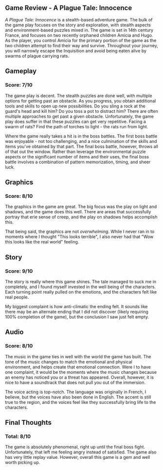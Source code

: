 ## Game Review - A Plague Tale: Innocence

*A Plague Tale: Innocence* is a stealth-based adventure game. The bulk of the game play focuses on the story and exploration, with stealth aspects and environment-based puzzles mixed in. The game is set in 14th century France, and focuses on two recently orphaned children Amicia and Hugo. As the player, you control Amicia for the primary portion of the game as the two children attempt to find their way and survive. Throughout your journey, you will narrowly escape the Inquisition and avoid being eaten alive by swarms of plague carrying rats.

## Gameplay

### Score: 7/10

The game play is decent. The stealth puzzles are done well, with multiple options for getting past an obstacle. As you progress, you obtain additional tools and skills to open up new possibilities. Do you sling a rock at the guard's head and kill him? Do you toss a pot to distract him? There are often multiple approaches to get past a given obstacle. Unfortunately, the game play does suffer in that these puzzles can get very repetitive. Facing a swarm of rats? Find the path of torches to light - the rats run from light. 

Where the game really takes a hit is in the boss battles. The first boss battle was enjoyable - not too challenging, and a nice culmination of the skills and items you've obtained by that part. The final boss battle, however, throws all of that out the window. Rather than leverage the environmental puzzle aspects or the significant number of items and their uses, the final boss battle involves a combination of pattern memorization, timing, and sheer luck.

## Graphics 

### Score: 8/10

The graphics in the game are great. The big focus was the play on light and shadows, and the game does this well. There are areas that successfully portray that erie sense of creep, and the play on shadows helps accomplish this. 

That being said, the graphics are not *overwhelming*. While I never ran in to moments where I thought "This looks terrible", I also never had that "Wow this looks like the real world" feeling.

## Story

### Score: 9/10

The story is really where this game shines. The tale managed to suck me in completely, and I found myself invested in the well being of the characters. Each turning point really pulled on the emotions, and the characters felt like real people.

My biggest complaint is how anti-climatic the ending felt. It sounds like there may be an alternate ending that I did not discover (likely requiring 100% completion of the game), but the conclusion I saw just felt empty.

## Audio

### Score: 8/10

The music in the game ties in well with the world the game has built. The tone of the music changes to match the emotional and physical environment, and helps create that emotional connection. Were I to have one complaint, it would be the moments where the music changes because an enemy has noticed you or a threat has appeared. Overall, however, it is nice to have a soundtrack that does not pull you out of the immersion. 

The voice acting is top-notch. The language was originally in French, I believe, but the voices have also been done in English. The accent is still true to the region, and the voices feel like they successfully bring life to the characters.

## Final Thoughts

### Total: 8/10

The game is absolutely phenomenal, right up until the final boss fight. Unfortunately, that left me feeling angry instead of satisfied. The game also has very little replay value. However, overall this game is a gem and well worth picking up.